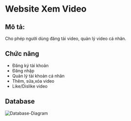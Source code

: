 # Website Xem Video

## Mô tả:
Cho phép người dùng đăng tải video, quản lý video cá nhân.

## Chức năng
- Đăng ký tài khoản
- Đăng nhập
- Quản lý tài khoản cá nhân
- Thêm, sửa,xóa video
- Like/Dislike video

## Database
![Database-Diagram](https://drive.google.com/uc?id=1DjYm5O5Q5rNOR4jeNdfZKY8m71msFlCB)
